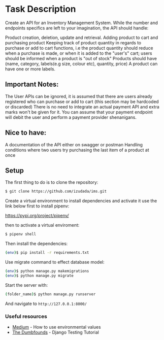 #   Task Description

Create an API for an Inventory Management System.
While the number and endpoints specifics are left to your imagination, the API should handle:

Product creation, deletion, update and retrieval.
Adding product to cart and purchasing product
Keeping track of product quantity in regards to purchase or add to cart functions, i.e the product quantity should reduce when a purchase is made, or when it is added to the "user's" cart; users should be informed when a product is "out of stock"
Products should have (name, category, labels(e.g size, colour etc), quantity, price) A product can have one or more labels.

##  Important Notes:

The User APIs can be ignored, it is assumed that there are users already registered who can purchase or add to cart (this section may be hardcoded or discarded)
There is no need to integrate an actual payment API and extra marks won't be given for it. You can assume that your payment endpoint will debit the user and perform a payment provider shenanigans.


##  Nice to have:
A documentation of the API either on swagger or postman
Handling conditions where two users try purchasing the last item of a product at once


## Setup

The first thing to do is to clone the repository:

```sh
$ git clone https://github.com/izudada/ims.git
```

Create a virtual environment to install dependencies and activate it use the link below first to install pipenv:

https://pypi.org/project/pipenv/

then to activate a virtual enviroment:

```sh
$ pipenv shell
```

Then install the dependencies:

```sh
(env)$ pip install -r requirements.txt
```


Use migrate command to effect database model:

```sh
(env)$ python manage.py makemigrations
(env)$ python manage.py migrate
```

Start the server with:
```sh
(folder_name)$ python manage.py runserver
```
And navigate to `http://127.0.0.1:8000/`


### Useful resources

- [Medium](https://alicecampkin.medium.com/how-to-set-up-environment-variables-in-django-f3c4db78c55f) - How to use environmental values
- [The Dumbfounds](https://www.youtube.com/watch?v=qwypH3YvMKc&t=8s) - Django Testing Tutorial
